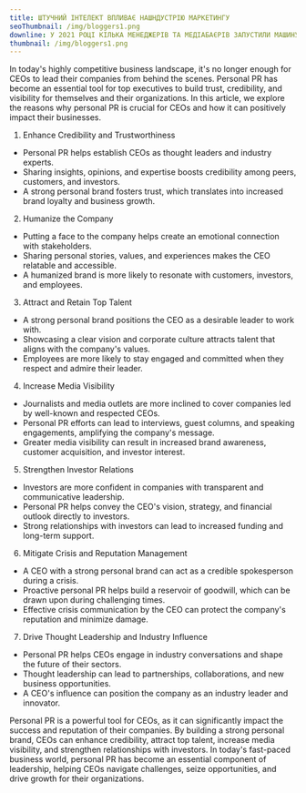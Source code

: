 ```yaml
---
title: ШТУЧНИЙ ІНТЕЛЕКТ ВПЛИВАЄ НАШНДУСТРІЮ МАРКЕТИНГУ
seoThumbnail: /img/bloggers1.png
downline: У 2021 РОЦІ КІЛЬКА МЕНЕДЖЕРІВ ТА МЕДІАБАЄРІВ ЗАПУСТИЛИ МАШИНУ ЗІ СТВОРЕННЯ ТА ПРОСУВАННЯ КОНТЕНТУ. 
thumbnail: /img/bloggers1.png
---
```

In today's highly competitive business landscape, it's no longer enough for CEOs to lead their companies from behind the scenes. Personal PR has become an essential tool for top executives to build trust, credibility, and visibility for themselves and their organizations. In this article, we explore the reasons why personal PR is crucial for CEOs and how it can positively impact their businesses.

1. Enhance Credibility and Trustworthiness

* Personal PR helps establish CEOs as thought leaders and industry experts.
* Sharing insights, opinions, and expertise boosts credibility among peers, customers, and investors.
* A strong personal brand fosters trust, which translates into increased brand loyalty and business growth.

2. Humanize the Company

* Putting a face to the company helps create an emotional connection with stakeholders.
* Sharing personal stories, values, and experiences makes the CEO relatable and accessible.
* A humanized brand is more likely to resonate with customers, investors, and employees.

3. Attract and Retain Top Talent

* A strong personal brand positions the CEO as a desirable leader to work with.
* Showcasing a clear vision and corporate culture attracts talent that aligns with the company's values.
* Employees are more likely to stay engaged and committed when they respect and admire their leader.

4. Increase Media Visibility

* Journalists and media outlets are more inclined to cover companies led by well-known and respected CEOs.
* Personal PR efforts can lead to interviews, guest columns, and speaking engagements, amplifying the company's message.
* Greater media visibility can result in increased brand awareness, customer acquisition, and investor interest.

5. Strengthen Investor Relations

* Investors are more confident in companies with transparent and communicative leadership.
* Personal PR helps convey the CEO's vision, strategy, and financial outlook directly to investors.
* Strong relationships with investors can lead to increased funding and long-term support.

6. Mitigate Crisis and Reputation Management

* A CEO with a strong personal brand can act as a credible spokesperson during a crisis.
* Proactive personal PR helps build a reservoir of goodwill, which can be drawn upon during challenging times.
* Effective crisis communication by the CEO can protect the company's reputation and minimize damage.

7. Drive Thought Leadership and Industry Influence

* Personal PR helps CEOs engage in industry conversations and shape the future of their sectors.
* Thought leadership can lead to partnerships, collaborations, and new business opportunities.
* A CEO's influence can position the company as an industry leader and innovator.

Personal PR is a powerful tool for CEOs, as it can significantly impact the success and reputation of their companies. By building a strong personal brand, CEOs can enhance credibility, attract top talent, increase media visibility, and strengthen relationships with investors. In today's fast-paced business world, personal PR has become an essential component of leadership, helping CEOs navigate challenges, seize opportunities, and drive growth for their organizations.